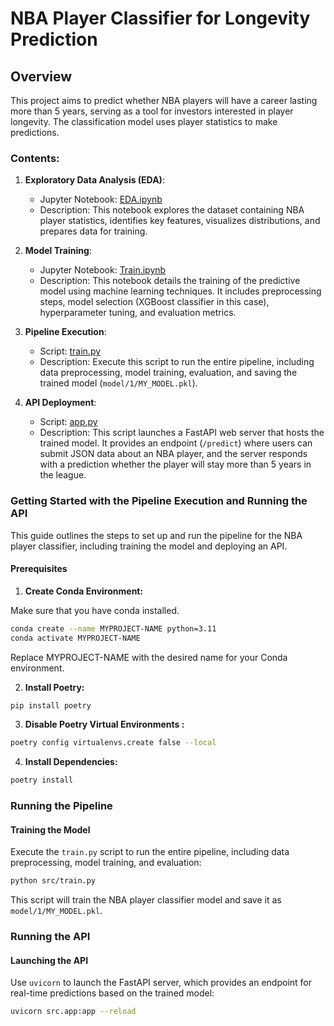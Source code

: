 # NBA Player Classifier for Longevity Prediction

## Overview

This project aims to predict whether NBA players will have a career lasting more than 5 years, serving as a tool for investors interested in player longevity. The classification model uses player statistics to make predictions.

### Contents:

1. **Exploratory Data Analysis (EDA)**:
   - Jupyter Notebook: [EDA.ipynb](src/EDA.ipynb)
   - Description: This notebook explores the dataset containing NBA player statistics, identifies key features, visualizes distributions, and prepares data for training.

2. **Model Training**:
   - Jupyter Notebook: [Train.ipynb](src/TRAIN.ipynb)
   - Description: This notebook details the training of the predictive model using machine learning techniques. It includes preprocessing steps, model selection (XGBoost classifier in this case), hyperparameter tuning, and evaluation metrics.

3. **Pipeline Execution**:
   - Script: [train.py](src/train.py)
   - Description: Execute this script to run the entire pipeline, including data preprocessing, model training, evaluation, and saving the trained model (`model/1/MY_MODEL.pkl`).

4. **API Deployment**:
   - Script: [app.py](src/app.py)
   - Description: This script launches a FastAPI web server that hosts the trained model. It provides an endpoint (`/predict`) where users can submit JSON data about an NBA player, and the server responds with a prediction whether the player will stay more than 5 years in the league.

### Getting Started with the Pipeline Execution and Running the API

This guide outlines the steps to set up and run the pipeline for the NBA player classifier, including training the model and deploying an API.

#### Prerequisites

1. **Create Conda Environment:**

Make sure that you have conda installed.
```bash
conda create --name MYPROJECT-NAME python=3.11
conda activate MYPROJECT-NAME
```
Replace MYPROJECT-NAME with the desired name for your Conda environment.


2. **Install Poetry:**
```bash
pip install poetry
```

3. **Disable Poetry Virtual Environments :**
```bash
poetry config virtualenvs.create false --local
````

4. **Install Dependencies:**
```bash
poetry install
```

### Running the Pipeline

#### Training the Model

Execute the `train.py` script to run the entire pipeline, including data preprocessing, model training, and evaluation:

```bash
python src/train.py
```

This script will train the NBA player classifier model and save it as `model/1/MY_MODEL.pkl`.

### Running the API

#### Launching the API

Use `uvicorn` to launch the FastAPI server, which provides an endpoint for real-time predictions based on the trained model:

```bash
uvicorn src.app:app --reload
```